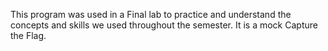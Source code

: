 This program was used in a Final lab to practice and understand the concepts and skills we used throughout the semester. It is a mock Capture the Flag.